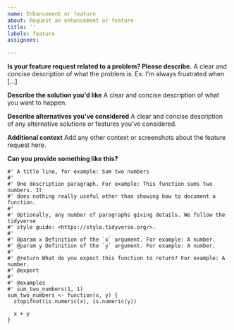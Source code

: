 ```yaml
---
name: Enhancement or feature
about: Request an enhancement or feature
title: ''
labels: feature
assignees: 

---
```


**Is your feature request related to a problem? Please describe.**
A clear and concise description of what the problem is. Ex. I'm always frustrated when [...]

**Describe the solution you'd like**
A clear and concise description of what you want to happen.

**Describe alternatives you've considered**
A clear and concise description of any alternative solutions or features you've considered.

**Additional context**
Add any other context or screenshots about the feature request here.

**Can you provide something like this?**

```
#' A title line, for example: Sum two numbers
#' 
#' One description paragraph. For example: This function sums two numbers. It
#' does nothing really useful other than showing how to document a function.
#'
#' Optionally, any number of paragraphs giving details. We follow the tidyverse
#' style guide: <https://style.tidyverse.org/>.
#' 
#' @param x Definition of the `x` argument. For example: A number.
#' @param y Definition of the `y` argument. For example: A number.
#'
#' @return What do you expect this function to return? For example: A number.
#' @export
#'
#' @examples
#' sum_two_numbers(1, 1)
sum_two_numbers <- function(x, y) {
  stopifnot(is.numeric(x), is.numeric(y))
  
  x + y
}
```
